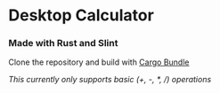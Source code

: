 # Desktop Calculator

### Made with Rust and Slint


Clone the repository and build with [Cargo Bundle](https://github.com/burtonageo/cargo-bundle)

*This currently only supports basic (+, -, \*, /) operations*
